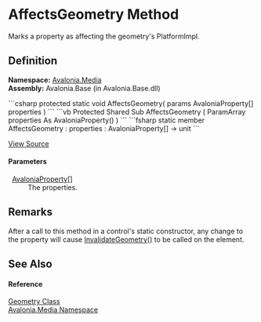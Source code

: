 # AffectsGeometry Method


Marks a property as affecting the geometry's PlatformImpl.



## Definition
**Namespace:** <a href="N_Avalonia_Media">Avalonia.Media</a>  
**Assembly:** Avalonia.Base (in Avalonia.Base.dll)

<Tabs groupId="api-code-preview">
<TabItem value="csharp" label="C#">
```csharp
protected static void AffectsGeometry(
	params AvaloniaProperty[] properties
)
```
</TabItem>
<TabItem value="vb" label="VB">
```vb
Protected Shared Sub AffectsGeometry ( 
	ParamArray properties As AvaloniaProperty()
)
```
</TabItem>
<TabItem value="fsharp" label="F#">
```fsharp
static member AffectsGeometry : 
        properties : AvaloniaProperty[] -> unit 
```
</TabItem>
</Tabs>



<a href="https://github.com/AvaloniaUI/Avalonia/tree/master/src/Avalonia.Base/Media/Geometry.cs#L148" title="View the source code">View Source</a>



#### Parameters
<dl><dt>  <a href="T_Avalonia_AvaloniaProperty">AvaloniaProperty</a>[]</dt><dd>The properties.</dd></dl>

## Remarks
After a call to this method in a control's static constructor, any change to the property will cause <a href="M_Avalonia_Media_Geometry_InvalidateGeometry">InvalidateGeometry()</a> to be called on the element.

## See Also


#### Reference
<a href="T_Avalonia_Media_Geometry">Geometry Class</a>  
<a href="N_Avalonia_Media">Avalonia.Media Namespace</a>  

